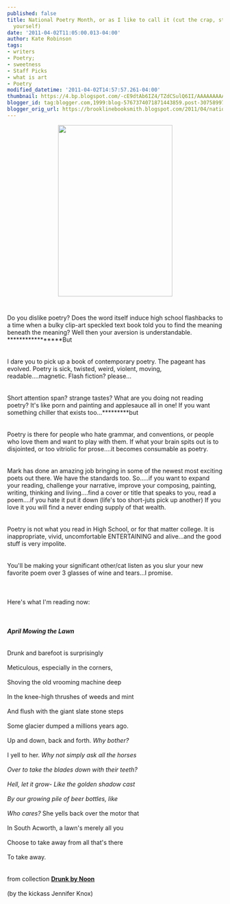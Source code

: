 ```yaml
---
published: false
title: National Poetry Month, or as I like to call it (cut the crap, stop denying
  yourself)
date: '2011-04-02T11:05:00.013-04:00'
author: Kate Robinson
tags:
- writers
- Poetry;
- sweetness
- Staff Picks
- what is art
- Poetry
modified_datetime: '2011-04-02T14:57:57.261-04:00'
thumbnail: https://4.bp.blogspot.com/-cE9dtAb6IZ4/TZdCSulQ6II/AAAAAAAAAOQ/XssbbZyFgxw/s72-c/9780615163550.jpg
blogger_id: tag:blogger.com,1999:blog-5767374071871443859.post-307589972676154678
blogger_orig_url: https://brooklinebooksmith.blogspot.com/2011/04/national-poetry-month-or-as-i-like-to.html
---
```


<a href="https://4.bp.blogspot.com/-cE9dtAb6IZ4/TZdCSulQ6II/AAAAAAAAAOQ/XssbbZyFgxw/s1600/9780615163550.jpg"><img style="TEXT-ALIGN: center; MARGIN: 0px auto 10px; WIDTH: 267px; DISPLAY: block; HEIGHT: 400px; CURSOR: hand" id="BLOGGER_PHOTO_ID_5591010351913166978" border="0" alt="" src="https://4.bp.blogspot.com/-cE9dtAb6IZ4/TZdCSulQ6II/AAAAAAAAAOQ/XssbbZyFgxw/s400/9780615163550.jpg" /></a> <br /><div>Do you dislike poetry? Does the word itself induce high school flashbacks to a time when a bulky clip-art speckled text book told you to find the meaning beneath the meaning? Well then your aversion is understandable. *****************But</div><br /><div></div><br /><div>I dare you to pick up a book of contemporary poetry. The pageant has evolved. Poetry is sick, twisted, weird, violent, moving, readable....magnetic. Flash fiction? please...</div><br /><div></div><br /><div>Short attention span? strange tastes? What are you doing not reading poetry? It's like porn and painting and applesauce all in one! If you want something chiller that exists too...*********but</div><br /><div></div><br /><div>Poetry is there for people who hate grammar, and conventions, or people who love them and want to play with them. If what your brain spits out is to disjointed, or too vitriolic for prose....it becomes consumable as poetry.</div><br /><div></div><br /><div>Mark has done an amazing job bringing in some of the newest most exciting poets out there. We have the standards too. So.....if you want to expand your reading, challenge your narrative, improve your composing, painting, writing, thinking and living....find a cover or title that speaks to you, read a poem....if you hate it put it down (life's too short-juts pick up another) If you love it you will find a never ending supply of that wealth.</div><br /><div></div><br /><div>Poetry is not what you read in High School, or for that matter college. It is inappropriate, vivid, uncomfortable ENTERTAINING and alive...and the good stuff is very impolite.</div><br /><div></div><br /><div>You'll be making your significant other/cat listen as you slur your new favorite poem over 3 glasses of wine and tears...I promise.</div><br /><div></div><br /><div></div><br /><div>Here's what I'm reading now:</div><br /><div></div><br /><div></div><br /><div><em><strong>April Mowing the Lawn</strong></em></div><br /><div><strong><em></em></strong></div><br /><div>Drunk and barefoot is surprisingly</div><br /><div>Meticulous, especially in the corners,</div><br /><div>Shoving the old <span id="SPELLING_ERROR_0" class="blsp-spelling-error">vrooming</span> machine deep</div><br /><div>In the knee-high thrushes of weeds and mint</div><br /><div>And flush with the giant slate stone steps</div><br /><div>Some glacier dumped a millions years ago.</div><br /><div>Up and down, back and forth.<em> Why bother?</em></div><br /><div>I yell to her.<em> Why not simply ask all the horses</em></div><br /><div><em>Over to take the blades down with their teeth?</em></div><br /><div><em>Hell, let it grow- Like the golden shadow cast</em></div><br /><div><em>By our growing pile of beer bottles, like</em></div><br /><div><em>Who cares?</em> She yells back over the motor that</div><br /><div>In South <span id="SPELLING_ERROR_1" class="blsp-spelling-error">Acworth</span>, a lawn's merely all you</div><br /><div>Choose to take away from all that's there</div><br /><div>To take away.</div><br /><div></div><br /><div>from collection <strong><a href="https://www.brooklinebooksmith-shop.com/book/9780615163550">Drunk by Noon </a></strong></div><br /><div>(by the <span id="SPELLING_ERROR_2" class="blsp-spelling-error">kickass</span> <span id="SPELLING_ERROR_3" class="blsp-spelling-error">Jennifer</span> Knox)</div><br /><div></div><br /><div></div><br /><div></div><br /><div></div><br /><div></div><br /><div></div><br /><div></div><br /><div></div><br /><div></div><br /><div></div><br /><div></div><br /><div></div><br /><div></div><br /><div></div><br /><div></div><br /><div></div><br /><div></div><br /><div><br /><div></div><br /><div></div></div>
